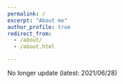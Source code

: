 ```yaml
---
permalink: /
excerpt: "About me"
author_profile: true
redirect_from: 
  - /about/
  - /about.html

---
```


No longer update (latest: 2021/06/28)
